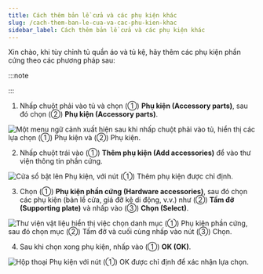 ```yaml
---
title: Cách thêm bản lề cửa và các phụ kiện khác
slug: /cach-them-ban-le-cua-va-cac-phu-kien-khac
sidebar_label: Cách thêm bản lề cửa và các phụ kiện khác
---
```


Xin chào, khi tùy chỉnh tủ quần áo và tủ kệ, hãy thêm các phụ kiện phần cứng theo các phương pháp sau:

:::note

:::

1. Nhấp chuột phải vào tủ và chọn (①) **Phụ kiện (Accessory parts)**, sau đó chọn (②) **Phụ kiện (Accessory parts)**.

![Một menu ngữ cảnh xuất hiện sau khi nhấp chuột phải vào tủ, hiển thị các lựa chọn (①) Phụ kiện và (②) Phụ kiện.](https://storage.googleapis.com/jegavn_kb/images/2aebbab4-f195-4b44-9ea7-9e12a36e3b2b.png)

2. Nhấp chuột trái vào (①) **Thêm phụ kiện (Add accessories)** để vào thư viện thông tin phần cứng.

![Cửa sổ bật lên Phụ kiện, với nút (①) Thêm phụ kiện được chỉ định.](https://storage.googleapis.com/jegavn_kb/images/264b9fee-872d-4bc9-aba5-93a39a260816.png)

3. Chọn (①) **Phụ kiện phần cứng (Hardware accessories)**, sau đó chọn các phụ kiện (bản lề cửa, giá đỡ kệ di động, v.v.) như (②) **Tấm đỡ (Supporting plate)** và nhấp vào (③) **Chọn (Select)**.

![Thư viện vật liệu hiển thị việc chọn danh mục (①) Phụ kiện phần cứng, sau đó chọn mục (②) Tấm đỡ và cuối cùng nhấp vào nút (③) Chọn.](https://storage.googleapis.com/jegavn_kb/images/ab650bb7-c83b-4b8e-80fd-defa10937deb.png)

4. Sau khi chọn xong phụ kiện, nhấp vào (①) **OK (OK)**.

![Hộp thoại Phụ kiện với nút (①) OK được chỉ định để xác nhận lựa chọn.](https://storage.googleapis.com/jegavn_kb/images/fe7ed0f6-2091-4ffa-8585-112864937790.png)